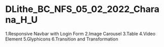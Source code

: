 # DLithe_BC_NFS_05_02_2022_Charana_H_U

1.Responsive Navbar with Login Form
2.Image Carousel
3.Table
4.Video Element
5.Glyphicons
6.Transition and Transformation
